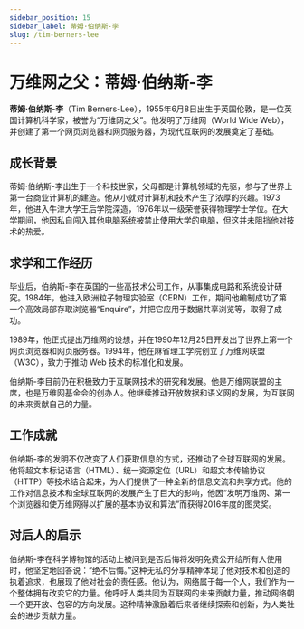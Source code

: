 ```yaml
---
sidebar_position: 15
sidebar_label: 蒂姆·伯纳斯-李
slug: /tim-berners-lee
---
```


# 万维网之父：蒂姆·伯纳斯-李

**蒂姆·伯纳斯-李**（Tim Berners-Lee），1955年6月8日出生于英国伦敦，是一位英国计算机科学家，被誉为“万维网之父”。他发明了万维网（World Wide Web），并创建了第一个网页浏览器和网页服务器，为现代互联网的发展奠定了基础。

## 成长背景

蒂姆·伯纳斯-李出生于一个科技世家，父母都是计算机领域的先驱，参与了世界上第一台商业计算机的建造。他从小就对计算机和技术产生了浓厚的兴趣。1973年，他进入牛津大学王后学院深造，1976年以一级荣誉获得物理学士学位。在大学期间，他因私自闯入其他电脑系统被禁止使用大学的电脑，但这并未阻挡他对技术的热爱。

## 求学和工作经历

毕业后，伯纳斯-李在英国的一些高技术公司工作，从事集成电路和系统设计研究。1984年，他进入欧洲粒子物理实验室（CERN）工作，期间他编制成功了第一个高效局部存取浏览器“Enquire”，并把它应用于数据共享浏览等，取得了成功。

1989年，他正式提出万维网的设想，并在1990年12月25日开发出了世界上第一个网页浏览器和网页服务器。1994年，他在麻省理工学院创立了万维网联盟（W3C），致力于推动 Web 技术的标准化和发展。

伯纳斯-李目前仍在积极致力于互联网技术的研究和发展。他是万维网联盟的主席，也是万维网基金会的创办人。他继续推动开放数据和语义网的发展，为互联网的未来贡献自己的力量。

## 工作成就

伯纳斯-李的发明不仅改变了人们获取信息的方式，还推动了全球互联网的发展。他将超文本标记语言（HTML）、统一资源定位（URL）和超文本传输协议（HTTP）等技术结合起来，为人们提供了一种全新的信息交流和共享方式。他的工作对信息技术和全球互联网的发展产生了巨大的影响，他因“发明万维网、第一个浏览器和使万维网得以扩展的基本协议和算法”而获得2016年度的图灵奖。

## 对后人的启示

伯纳斯-李在科学博物馆的活动上被问到是否后悔将发明免费公开给所有人使用时，他坚定地回答说：“绝不后悔。”这种无私的分享精神体现了他对技术和创造的执着追求，也展现了他对社会的责任感。他认为，网络属于每一个人，我们作为一个整体拥有改变它的力量。他呼吁人类共同为互联网的未来贡献力量，推动网络朝一个更开放、包容的方向发展。这种精神激励着后来者继续探索和创新，为人类社会的进步贡献力量。
